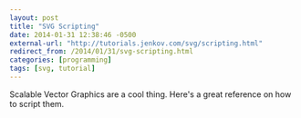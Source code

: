 ```yaml
---
layout: post
title: "SVG Scripting"
date: 2014-01-31 12:38:46 -0500
external-url: "http://tutorials.jenkov.com/svg/scripting.html"
redirect_from: /2014/01/31/svg-scripting.html
categories: [programming]
tags: [svg, tutorial]
---
```


Scalable Vector Graphics are a cool thing. Here's a great reference on how to
script them.
